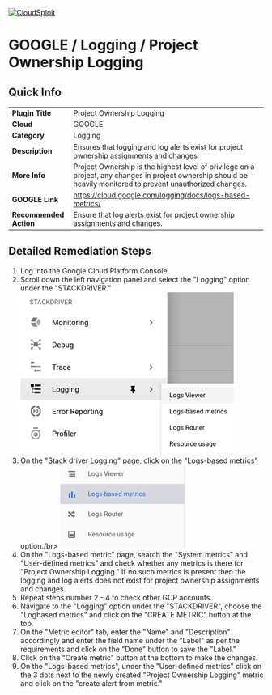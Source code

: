 [![CloudSploit](https://cloudsploit.com/img/logo-new-big-text-100.png "CloudSploit")](https://cloudsploit.com)

# GOOGLE / Logging / Project Ownership Logging

## Quick Info

| | |
|-|-|
| **Plugin Title** | Project Ownership Logging |
| **Cloud** | GOOGLE |
| **Category** | Logging |
| **Description** | Ensures that logging and log alerts exist for project ownership assignments and changes |
| **More Info** | Project Ownership is the highest level of privilege on a project, any changes in project ownership should be heavily monitored to prevent unauthorized changes. |
| **GOOGLE Link** | https://cloud.google.com/logging/docs/logs-based-metrics/ |
| **Recommended Action** | Ensure that log alerts exist for project ownership assignments and changes. |

## Detailed Remediation Steps
1. Log into the Google Cloud Platform Console.
2. Scroll down the left navigation panel and select the "Logging" option under the "STACKDRIVER."</br> <img src="/resources/google/logging/project-ownership-logging/step2.png"/>
3. On the "Stack driver Logging" page, click on the "Logs-based metrics" option./br> <img src="/resources/google/logging/project-ownership-logging/step3.png"/>
4. On the "Logs-based metric" page, search the "System metrics" and "User-defined metrics" and check whether any metrics is there for "Project Ownership Logging." If no such metrics is present then the logging and log alerts does not exist for project ownership assignments and changes.</br>
5. Repeat steps number 2 - 4 to check other GCP accounts.</br>
6. Navigate to the "Logging" option under the "STACKDRIVER", choose the "Logbased metrics" and click on the "CREATE METRIC" button at the top.</br>
7. On the "Metric editor" tab, enter the "Name" and "Description" accordingly and enter the field name under the "Label" as per the requirements and click on the "Done" button to save the "Label."</br> 
8. Click on the "Create metric" button at the bottom to make the changes.</br> 
9. On the "Logs-based metrics", under the "User-defined metrics" click on the 3 dots next to the newly created "Project Ownership Logging" metric and click on the "create alert from metric."</br>
